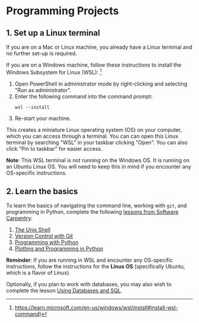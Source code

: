 # Programming Projects

## 1. Set up a Linux terminal

If you are on a Mac or Linux machine, you already have a Linux terminal and no further set-up is required.

If you are on a Windows machine, follow these instructions to install the Windows Subsystem for Linux (WSL): [^1]
1. Open PowerShell in administrator mode by right-clicking and selecting "Run as administrator".
2. Enter the following command into the command prompt:
   ```
   wsl --install
   ```
3. Re-start your machine.

This creates a miniature Linux operating system (OS) on your computer, which you can access through a terminal. You can can open this Linux terminal by searching "WSL" in your taskbar clicking "Open". You can also click "Pin to taskbar" for easier access.

**Note**: This WSL terminal is *not* running on the Windows OS. It is running on an Ubuntu Linux OS. You will need to keep this in mind if you encounter any OS-specific instructions.

## 2. Learn the basics

To learn the basics of navigating the command line, working with `git`, and programming in Python, complete the following [lessons from Software Carpentry](https://software-carpentry.org/lessons/):
1. [The Unix Shell](https://swcarpentry.github.io/shell-novice)
2. [Version Control with Git](https://swcarpentry.github.io/git-novice/)
3. [Programming with Python](https://swcarpentry.github.io/python-novice-inflammation/)
4. [Plotting and Programming in Python](https://swcarpentry.github.io/python-novice-gapminder)

**Reminder**: If you are running in WSL and encounter any OS-specific instructions, follow the instructions for the **Linux OS** (specifically Ubuntu, which is a flavor of Linux).

Optionally, if you plan to work with databases, you may also wish to complete the lesson [Using Databases and SQL](https://swcarpentry.github.io/sql-novice-survey).

[^1]:  https://learn.microsoft.com/en-us/windows/wsl/install#install-wsl-command)
